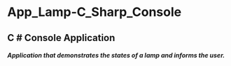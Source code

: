 # App_Lamp-C_Sharp_Console

<h2>C # Console Application</h2>

<h5>
  Application that demonstrates the states of a lamp and informs the user.
</h5>
